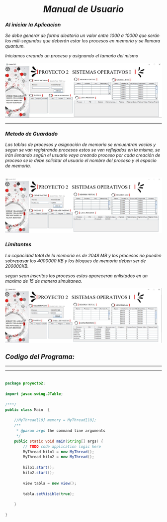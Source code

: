 # *<center>  **Manual de Usuario**  </center>*


### ***Al iniciar la Aplicacion***

*Se debe generar de forma aleatoria un valor entre 1000 a 10000 que serán los mili-segundos que deberán estar los procesos en memoria y se llamara quantum.*

*Iniciamos creando un proceso y asignando el tamaño del mismo* 

![Markdown](01.JPG)

---

### ***Metodo de Guardado***

*Las tablas de procesos y asignación de memoria se encuentran vacías y segun se van registrando procesos estos se ven reflejados en la misma, se irán llenando según el usuario vaya creando proceso por cada creación de proceso se le debe solicitar al usuario el nombre del proceso y el espacio de memoria.*

![Markdown](02.JPG)
---

### ***Limitantes***

*La capacidad total de la memoria es de 2048 MB y los procesos no pueden sobrepasar los 4000000 KB y los bloques de memoria deben ser de 200000KB.*

*segun sean inscritos los procesos estos apareceran enlistados en un maximo de 15 de manera simultanea.*

![Markdown](03.JPG)

## ***Codigo del Programa:***

---
---

~~~java

package proyecto2;

import javax.swing.JTable;

/***/
public class Main  {
    
    //MyThread[10] memory = MyThread[10];
    /**
     * @param args the command line arguments
     */
    public static void main(String[] args) {
        // TODO code application logic here
        MyThread hilo1 = new MyThread();
        MyThread hilo2 = new MyThread();
        
        hilo1.start();
        hilo2.start();
        
        view tabla = new view();
        
        tabla.setVisible(true);
        
    }
    
}
~~~
